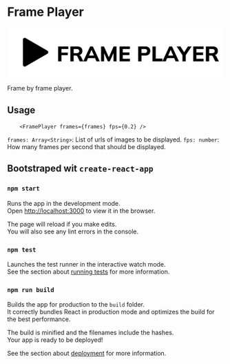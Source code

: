 # Frame Player

<!-- Frame Player Logo -->
<p align="center">
    <img src="./src/assets/Logo.png" alt="Logo">
</p>
<!-- Frame Player Logo -->

Frame by frame player.

## Usage

```
    <FramePlayer frames={frames} fps={0.2} />
```

`frames: Array<String>`: List of urls of images to be displayed.
`fps: number`: How many frames per second that should be displayed.

## Bootstraped wit `create-react-app`

### `npm start`

Runs the app in the development mode.\
Open [http://localhost:3000](http://localhost:3000) to view it in the browser.

The page will reload if you make edits.\
You will also see any lint errors in the console.

### `npm test`

Launches the test runner in the interactive watch mode.\
See the section about [running tests](https://facebook.github.io/create-react-app/docs/running-tests) for more information.

### `npm run build`

Builds the app for production to the `build` folder.\
It correctly bundles React in production mode and optimizes the build for the best performance.

The build is minified and the filenames include the hashes.\
Your app is ready to be deployed!

See the section about [deployment](https://facebook.github.io/create-react-app/docs/deployment) for more information.
